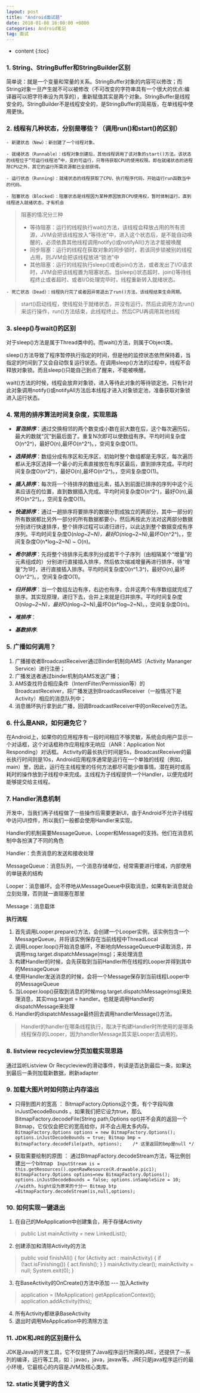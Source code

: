```yaml
---
layout: post
title: "Android面试题"
date: 2018-01-08 16:00:00 +0800
categories: Android笔记
tag: 面试
---
```

* content
{:toc}

### 1. String、StringBuffer和StringBuilder区别
简单说：就是一个变量和常量的关系。StringBuffer对象的内容可以修改；而String对象一旦产生就不可以被修改（不可改变的字符串具有一个很大的优点:编译器可以把字符串设为共享的），重新赋值其实是两个对象。StringBuffer是线程安全的。StringBuilder不是线程安全的，是StringBuffer的简易版，在单线程中使用更快。

### 2. 线程有几种状态，分别是哪些？（调用run()和start()的区别）
	- 新建状态（New）：新创建了一个线程对象。

	- 就绪状态（Runnable）：线程对象创建后，其他线程调用了该对象的start()方法。该状态的线程位于“可运行线程池”中，变的可运行，只等待获取CPU的使用权限。即在就绪状态的进程除CPU之外，其它的运行所需资源都已全部获得。

	- 运行状态（Running）：就绪状态的线程获取了CPU，执行程序代码，开始运行run函数当中的代码。

	- 阻塞状态（Blocked）：阻塞状态是线程因为某种原因放弃CPU使用权，暂时体制运行。直到线程进入就绪状态，才有机会

>阻塞的情况分三种
>- 等待阻塞：运行的线程执行wait()方法，该线程会释放占用的所有资源，JVM会把该线程放入“等待池”中，进入这个状态后，是不能自动唤醒的，必须依靠其他线程调用notify()或notifyAll()方法才能被唤醒
>- 同步阻塞：运行的线程在获取对象的同步锁时，若该同步锁被别的线程占用，则JVM会把该线程放进“锁池”中
>- 其他阻塞：运行的线程执行sleep()或者join()方法，或者发出了I/O请求时，JVM会把该线程置为阻塞状态。当sleep()状态超时、join()等待线程终止或者超时、或者I/O处理完毕时，线程重新转入就绪状态。

	- 死亡状态（Dead）：线程执行完了或者因异常退出了run()方法，该线程结束生命周期。


> start()启动线程，使线程处于就绪状态，并没有运行。然后此调用方法run()来运行操作，run()方法结束，此线程终止。然后CPU再调用其他线程

### 3. sleep()与wait()的区别
对于sleep()方法是属于Thread类中的。而wait()方法，则属于Object类。

sleep()方法导致了程序暂停执行指定的时间，但是他的监控状态依然保持着，当指定的时间到了又会自动恢复运行状态。在调用sleep()方法的过程中，线程不会释放对象锁。而且sleep()只能自己到点了醒来，不能被唤醒。

wait()方法的时候，线程会放弃对象锁，进入等待此对象的等待锁定池，只有针对此对象调用notify()或notifyAll方法后本线程才进入对象锁定池，准备获取对象锁进入运行状态。

### 4. 常用的排序算法时间复杂度，实现思路
- ***冒泡排序***：通过交换相邻的两个数变成小数在前大数在后，这个每次遍历后，最大的数就“沉”到最后面了。重复N次即可以使数组有序。平均时间复杂度O(n^2^)，最好O(n),最坏O(n^2^)。，空间复杂度O(1)。

- ***选择排序***：数组分成有序区和无序区，初始时整个数组都是无序区，每次遍历都从无序区选择一个最小的元素直接放在有序区最后，直到排序完成。平均时间复杂度O(n^2^)，最好O(n),最坏O(n^2^)。，空间复杂度O(1)。

- ***插入排序***：每次将一个待排序的数组元素，插入到前面已排序的序列中这个元素应该在的位置，直到数据插入完成。平均时间复杂度O(n^2^)，最好O(n),最坏O(n^2^)。，空间复杂度O(1)。

- ***快速排序***：通过一趟排序将要排序的数据分割成独立的两部分，其中一部分的所有数据都比另外一部分的所有数据都要小，然后再按此方法对这两部分数据分别进行快速排序，整个排序过程可以递归进行，以此达到整个数据变成有序序列。平均时间复杂度O(n*log~2~N)，最好O(n*log~2~N),最坏O(n^2^)。，空间复杂度O(n*log~2~N) ~ O(n)。

- ***希尔排序***：先将整个待排序元素序列分成若干个子序列（由相隔某个“增量”的元素组成的）分别进行直接插入排序，然后依次缩减增量再进行排序，待“增量”为1时，进行直接插入排序。平均时间复杂度O(n^1.3^)，最好O(n),最坏O(n^2^)。，空间复杂度O(1)。

- ***归并排序***：当一个数组左边有序，右边也有序，合并这两个有序数组就完成了排序。其实现原理，递归下去，合并上来就是归并排序。平均时间复杂度O(n*log~2~N)，最好O(n*log~2~N),最坏O(n*log~2~N)。，空间复杂度O(n)。

- ***堆排序***：

- ***基数排序***:

### 5. 广播如何调用？
1. 广播接收者BroadcastReceiver通过Binder机制向AMS（Activity Mananger Service）进行注册；
2. 广播发送者通过binder机制向AMS发送广播；
3. AMS查找符合相应条件（IntentFilter/Permission等）的BroadcastReceiver，将广播发送到BroadcastReceiver（一般情况下是Activity）相应的消息队列中；
4. 消息循环执行拿到此广播，回调BroadcastReceiver中的onReceive()方法。

### 6. 什么是ANR，如何避免它？

在Android上，如果你的应用程序有一段时间相应不够灵敏，系统会向用户显示一个对话框，这个对话框称作应用程序无响应（ANR：Application Not Responding）对话框。
Activity的最长执行时间是5s，BroadcastReceiver的最长执行时间则是10s，Android应用程序通常是运行在一个单独的线程（例如，main）里，因此，运行在主线程里的任何方法都尽可能少做事情。潜在耗时或高耗时的操作放到子线程中来完成。主线程为子线程提供一个Handler，以便完成时能够提交给主线程。

### 7. Handler消息机制

开发中，当我们再子线程做了一些操作后需要更新UI，由于Android不允许子线程中访问UI控件，所以我们一般都会使用Handler来实现。

Handler的机制需要MessageQueue、Looper和Message的支持。他们在消息机制中各扮演了不同的角色

Handler：负责消息的发送和接收处理

MessageQueue：消息队列，一个消息存储单位，经常需要进行增减，内部使用的单链表的结构

Looper：消息循环。会不停地从MessageQueue中获取消息，如果有新消息就会立刻处理，否则就一直阻塞在那里

Message：消息载体

**执行流程**
1. 首先调用Looper.prepare()方法，会创建一个Looper实例，该实例包含一个MessageQueue，并将该实例保存在当前线程中ThreadLocal
2. 调用Looper.loop()开始消息循环，不断地向MessageQueue中读取消息，并调用msg.target.dispatchMessage(msg)；来处理消息
3. 构建Handler的时候，会先获取到当前Handler所在线程的Looper并得到其中的MessageQueue
4. 使用Handler发送消息的时候，会将一个Message保存到当前线程Looper中的MessageQueue
5. 当Looper.loop()获取到消息的时候msg.target.dispatchMessage(msg)来处理消息，其实msg.target = handler。也就是调用Handler的dispatchMessage来处理
6. Handler的dispatchMessage最终回去调用handlerMessage()方法。

> Handler的handler在哪条线程执行，取决于构建Handler时所使用的是哪条线程保存的Looper，因为handlerMessage其实是Looper去调用的。

### 8. listview recycleview分页加载实现思路

通过监听Listview Or Recycleview的滑动事件，判读是否达到最后一条，如果达到最后一条则加载新数据，刷新adapter

### 9. 加载大图片时如何防止内存溢出
- 只得到图片的宽高 ： BitmapFactory.Options这个类，有个字段叫做 inJustDecodeBounds 。如果我们把它设为true，那么BitmapFactory.decodeFile(String path,Options opt)并不会真的返回一个Bitmap，它仅仅会把它的宽高给你，并不会占用太多内存。
` BitmapFactory.Options options = new BitmapFactory.Options();
  options.inJustDecodeBounds = true;
  Bitmap bmp = BitmapFactory.decodeFile(path, options);    /* 这里返回的bmp是null */`

- 获取需要绘制的原图 ： 通过BitmapFactory.decodeStream方法，等比例创建出一个bitmap
 ` InputStream is = this.getResources().openRawResource(R.drawable.pic1);
  BitmapFactory.Options options=new BitmapFactory.Options();
  options.inJustDecodeBounds = false;
  options.inSampleSize = 10;   //width，hight设为原来的十分一
  Bitmap btp =BitmapFactory.decodeStream(is,null,options);`

### 10. 如何实现一键退出
1. 在自己的MeApplication中创建集合，用于存储Activity
> public List<Activity> mainActivity = new LinkedList<Activity>();
2. 创建添加和清除Activity的方法
>  public void finishAll() {
            for (Activity act : mainActivity) {
                    if (!act.isFinishing()) {
                            act.finish();
                    }
            }
        	mainActivity.clear();
            mainActivity = null;
            System.exit(0);
>    }
3.  在BaseActivity的OnCreate()方法中添加 --- 加入Activity
> application = (MeApplication) getApplicationContext();
> application.addActivity(this);
4.  所有Activity都继承BaseActivity
5.  退出时调用MeApplication中的清除方法

### 11. JDK和JRE的区别是什么
JDK是Java的开发工具，它不仅提供了Java程序运行所需的JRE，还提供了一系列的编译，运行等工具，如：javac，java，javaw等。JRE只是java程序运行的最小环境，它最核心的内容是JVM及核心类库。

### 12. static关键字的含义
